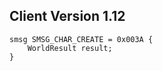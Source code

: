 ## Client Version 1.12

```rust,ignore
smsg SMSG_CHAR_CREATE = 0x003A {
    WorldResult result;    
}

```
